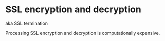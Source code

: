 # SSL encryption and decryption

aka SSL termination

Processing SSL encryption and decryption is computationally expensive.
